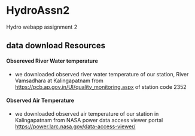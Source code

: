 # HydroAssn2
Hydro webapp assignment 2

## data download Resources
#### Obsereved River Water temperature
- we downloaded observed river water temperature of our station, River Vamsadhara at
Kalingapatnam from https://pcb.ap.gov.in/UI/quality_monitoring.aspx of station code 2352

#### Observed Air Temperature
- we downloaded observed air temperature of our station in Kalingapatnam from NASA power data access viewer portal https://power.larc.nasa.gov/data-access-viewer/
